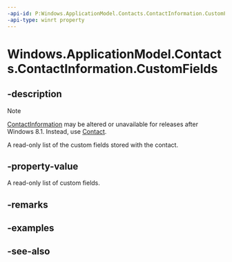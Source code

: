 ----api-id: P:Windows.ApplicationModel.Contacts.ContactInformation.CustomFields
-api-type: winrt property
---<!-- Property syntaxpublic Windows.Foundation.Collections.IVectorView<Windows.ApplicationModel.Contacts.ContactField> CustomFields { get; }--># Windows.ApplicationModel.Contacts.ContactInformation.CustomFields## -description> [!NOTE]> [ContactInformation](contactinformation.md) may be altered or unavailable for releases after Windows 8.1. Instead, use [Contact](contact.md).A read-only list of the custom fields stored with the contact.## -property-valueA read-only list of custom fields.## -remarks## -examples## -see-also